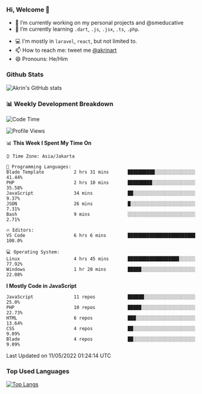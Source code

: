 ### Hi, Welcome 👋

<!--
**akrindev/akrindev** is a ✨ _special_ ✨ repository because its `README.md` (this file) appears on your GitHub profile.

Here are some ideas to get you started:
-->


- 🔭 I’m currently working on my personal projects and @smeducative
- 🌱 I’m currently learning `.dart`, `.js`, `.jsx`, `.ts`, `.php`.
<!-- - 👯 I’m looking to collaborate on -->
<!-- - 🤔 I’m looking for help with ... -->
- 💻 I'm mostly in `laravel`, `react`, but not limited to.
- 📫 How to reach me: tweet me [@akrinart](https://twitter.com/Akrinart)
- 😄 Pronouns: He/Him


### Github Stats
![Akrin's GitHub stats](https://github-readme-stats.vercel.app/api?username=akrindev&show_icons=true&theme=react&count_private=true)

### 📊 Weekly Development Breakdown

<!--START_SECTION:waka-->
![Code Time](http://img.shields.io/badge/Code%20Time-0-blue)

![Profile Views](http://img.shields.io/badge/Profile%20Views-0-blue)

📊 **This Week I Spent My Time On** 

```text
⌚︎ Time Zone: Asia/Jakarta

💬 Programming Languages: 
Blade Template           2 hrs 31 mins       ██████████░░░░░░░░░░░░░░░   41.44% 
PHP                      2 hrs 10 mins       █████████░░░░░░░░░░░░░░░░   35.58% 
JavaScript               34 mins             ██░░░░░░░░░░░░░░░░░░░░░░░   9.37% 
JSON                     26 mins             █░░░░░░░░░░░░░░░░░░░░░░░░   7.31% 
Bash                     9 mins              ░░░░░░░░░░░░░░░░░░░░░░░░░   2.71%

🔥 Editors: 
VS Code                  6 hrs 6 mins        █████████████████████████   100.0%

💻 Operating System: 
Linux                    4 hrs 45 mins       ███████████████████░░░░░░   77.92% 
Windows                  1 hr 20 mins        █████░░░░░░░░░░░░░░░░░░░░   22.08%

```

**I Mostly Code in JavaScript** 

```text
JavaScript               11 repos            ██████░░░░░░░░░░░░░░░░░░░   25.0% 
PHP                      10 repos            █████░░░░░░░░░░░░░░░░░░░░   22.73% 
HTML                     6 repos             ███░░░░░░░░░░░░░░░░░░░░░░   13.64% 
CSS                      4 repos             ██░░░░░░░░░░░░░░░░░░░░░░░   9.09% 
Blade                    4 repos             ██░░░░░░░░░░░░░░░░░░░░░░░   9.09%

```



 Last Updated on 11/05/2022 01:24:14 UTC
<!--END_SECTION:waka-->

### Top Used Languages
[![Top Langs](https://github-readme-stats.vercel.app/api/top-langs/?username=akrindev&hide=blade,html&langs_count=4)](https://github.com/akrindev)
